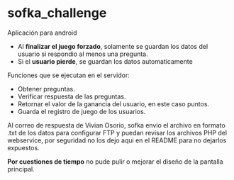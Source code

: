 # sofka_challenge

Aplicación para android

- Al **finalizar el juego forzado**, solamente se guardan los datos del usuario si respondio al menos una pregunta.
- Si el **usuario pierde**, se guardan los datos automaticamente

Funciones que se ejecutan en el servidor:
 - Obtener preguntas.
 - Verificar respuesta de las preguntas.
 - Retornar el valor de la ganancia del usuario, en este caso puntos.
 - Guarda el registro de juego de los usuarios.

Al correo de respuesta de Vivian Osorio, sofka envio el archivo en formato .txt de los datos para configurar FTP
y puedan revisar los archivos PHP del webservice, por seguridad no los dejo aqui en el README para no dejarlos expuestos.

**Por cuestiones de tiempo** no pude pulir o mejorar el diseño de la pantalla principal.